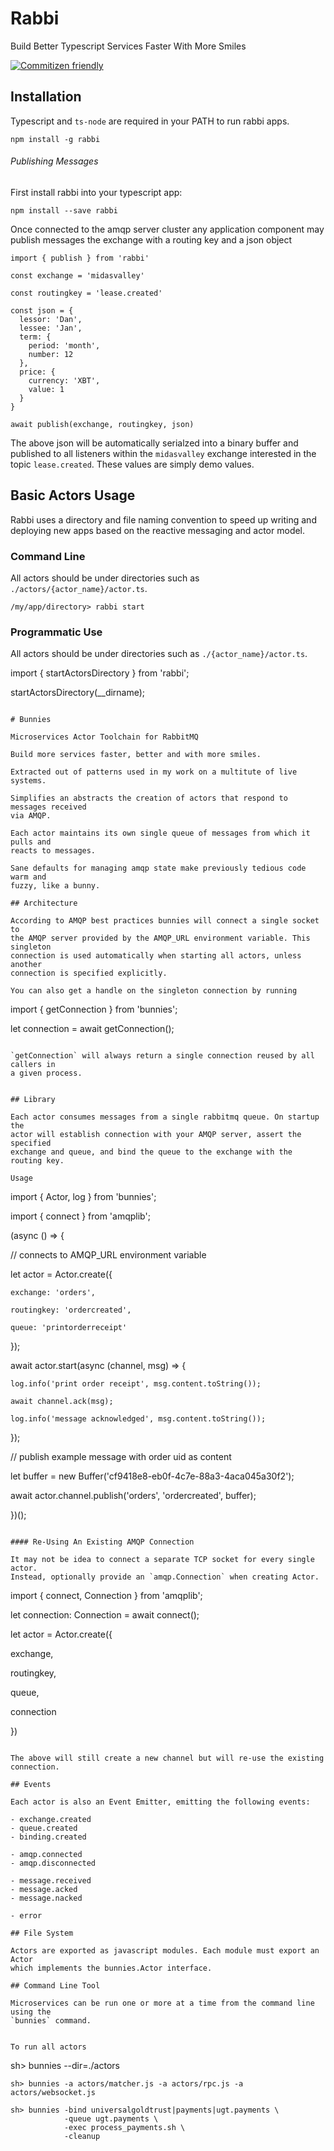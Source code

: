 
# Rabbi

Build Better Typescript Services Faster With More Smiles

[![Commitizen friendly](https://img.shields.io/badge/commitizen-friendly-brightgreen.svg)](http://commitizen.github.io/cz-cli/)

## Installation

Typescript and `ts-node` are required in your PATH to run rabbi apps. 

```
npm install -g rabbi
```



###### Publishing Messages

First install rabbi into your typescript app:

```
npm install --save rabbi
```

Once connected to the amqp server cluster any application component may publish messages the exchange with a routing key and a json object

```
import { publish } from 'rabbi'

const exchange = 'midasvalley'

const routingkey = 'lease.created'

const json = {
  lessor: 'Dan',
  lessee: 'Jan',
  term: {
    period: 'month',
    number: 12
  },
  price: {
    currency: 'XBT',
    value: 1
  }
}

await publish(exchange, routingkey, json)

```
The above json will be automatically serialzed into a binary buffer and published to all listeners within the `midasvalley` exchange interested in the topic `lease.created`. These values are simply demo values.

## Basic Actors Usage

Rabbi uses a directory and file naming convention to speed up writing and
deploying new apps based on the reactive messaging and actor model.

### Command Line

All actors should be under directories such as `./actors/{actor_name}/actor.ts`.

```
/my/app/directory> rabbi start
```

### Programmatic Use

All actors should be under directories such as `./{actor_name}/actor.ts`.

import { startActorsDirectory } from 'rabbi';

startActorsDirectory(__dirname);

```

# Bunnies

Microservices Actor Toolchain for RabbitMQ

Build more services faster, better and with more smiles.

Extracted out of patterns used in my work on a multitute of live systems.

Simplifies an abstracts the creation of actors that respond to messages received
via AMQP.

Each actor maintains its own single queue of messages from which it pulls and
reacts to messages.

Sane defaults for managing amqp state make previously tedious code warm and
fuzzy, like a bunny.

## Architecture

According to AMQP best practices bunnies will connect a single socket to
the AMQP server provided by the AMQP_URL environment variable. This singleton
connection is used automatically when starting all actors, unless another
connection is specified explicitly.

You can also get a handle on the singleton connection by running

```
import { getConnection } from 'bunnies';

let connection = await getConnection();

```

`getConnection` will always return a single connection reused by all callers in
a given process.


## Library

Each actor consumes messages from a single rabbitmq queue. On startup the
actor will establish connection with your AMQP server, assert the specified
exchange and queue, and bind the queue to the exchange with the routing key.

Usage

```
import { Actor, log } from 'bunnies';

import { connect } from 'amqplib';

(async () => {

  // connects to AMQP_URL environment variable

  let actor = Actor.create({

    exchange: 'orders',

    routingkey: 'ordercreated',

    queue: 'printorderreceipt'

  });

  await actor.start(async (channel, msg) => {

    log.info('print order receipt', msg.content.toString());

    await channel.ack(msg);

    log.info('message acknowledged', msg.content.toString());

  });

  // publish example message with order uid as content

  let buffer = new Buffer('cf9418e8-eb0f-4c7e-88a3-4aca045a30f2');

  await actor.channel.publish('orders', 'ordercreated', buffer);

})();

```

#### Re-Using An Existing AMQP Connection

It may not be idea to connect a separate TCP socket for every single actor.
Instead, optionally provide an `amqp.Connection` when creating Actor.

```

import { connect, Connection } from 'amqplib';

let connection: Connection = await connect();

let actor = Actor.create({
  
  exchange,

  routingkey,

  queue,

  connection

})
```

The above will still create a new channel but will re-use the existing
connection.

## Events

Each actor is also an Event Emitter, emitting the following events:

- exchange.created
- queue.created
- binding.created

- amqp.connected
- amqp.disconnected

- message.received
- message.acked
- message.nacked

- error

## File System

Actors are exported as javascript modules. Each module must export an Actor
which implements the bunnies.Actor interface.

## Command Line Tool

Microservices can be run one or more at a time from the command line using the
`bunnies` command.


To run all actors
```
sh> bunnies --dir=./actors


```
sh> bunnies -a actors/matcher.js -a actors/rpc.js -a actors/websocket.js

```

```
sh> bunnies -bind universalgoldtrust|payments|ugt.payments \
            -queue ugt.payments \
            -exec process_payments.sh \
            -cleanup
```


